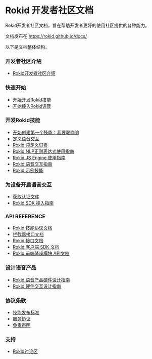 # Rokid 开发者社区文档

Rokid开发者社区文档，旨在帮助开发者更好的使用社区提供的各种能力。

文档发布在 https://rokid.github.io/docs/

以下是文档整体结构。

### 开发者社区介绍
* [Rokid开发者社区介绍](rokid-community-introduction.md)

### 快速开始
* [开始开发Rokid技能](1-GetStarted/rokid-skill-kit-introduction.md)
* [开始接入Rokid语音](1-GetStarted/enable-rokid-voice.md)

### 开发Rokid技能
* [开始创建第一个技能：我要喝咖啡](2-RokidDocument/1-SkillsKit/skill-sample-coffee.md)
* [定义语音交互](2-RokidDocument/1-SkillsKit/define-voice-interaction.md)
* [Rokid 预定义词表](2-RokidDocument/1-SkillsKit/rokid-bult-in-slots.md)
* [Rokid NLP正则表达式使用指南](2-RokidDocument/1-SkillsKit/rokid-regular-expression.md)
* [Rokid JS Engine 使用指南](2-RokidDocument/1-SkillsKit/rokid-js-engine-tutorial.md)
* [Rokid 语音交互指南](2-RokidDocument/1-SkillsKit/rokid-voice-interaction-guidelines.md)
* [Rokid 示例技能](2-RokidDocument/1-SkillsKit/skill-sample.md)

### 为设备开启语音交互
* [获取认证文件](2-RokidDocument/2-EnableVoice/get-the-certification-file.md)
* [Rokid SDK 接入指南](2-RokidDocument/2-EnableVoice/rokid-sdk-tutorial.md)

### API REFERENCE
* [Rokid 技能协议文档](3-ApiReference/cloud-app-development-protocol_cn.md)
* [拦截器接口文档](3-ApiReference/rokid-interceptor.md)
* [Rokid 接口文档](3-ApiReference/openvoice-api.md)
* [Rokid 客户端 SDK 文档](3-ApiReference/rokid-client-sdk-doc.md)
* [Rokid 前端降噪模块 API文档](3-ApiReference/siren-api.md)

### 设计语音产品
* [Rokid 语音产品硬件设计指南](2-RokidDocument/2-EnableVoice/rokid-hardware-design-guide.md)
* [Rokid 硬件交互设计指南](2-RokidDocument/2-EnableVoice/rokid-hardware-ux-design-guidelines.md)

### 协议条款
* [技能发布标准](4-TermsAndAgreements/rokid-skill-release-standard.md)
* [服务协议](4-TermsAndAgreements/community-service-agreement.md)
* [免责声明](4-TermsAndAgreements/community-disclaimer.md)

### 支持
* [Rokid讨论区](https://developer-forum.rokid.com/)

